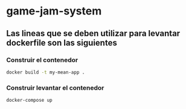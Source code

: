 # game-jam-system

## Las lineas que se deben utilizar para levantar dockerfile son las siguientes

### Construir el contenedor
```bash
docker build -t my-mean-app .
```

### Construir levantar el contenedor
```bash
docker-compose up
```


